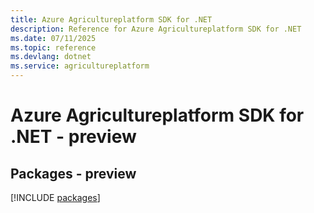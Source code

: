 ```yaml
---
title: Azure Agricultureplatform SDK for .NET
description: Reference for Azure Agricultureplatform SDK for .NET
ms.date: 07/11/2025
ms.topic: reference
ms.devlang: dotnet
ms.service: agricultureplatform
---
```

# Azure Agricultureplatform SDK for .NET - preview
## Packages - preview
[!INCLUDE [packages](agricultureplatform-index.md)]